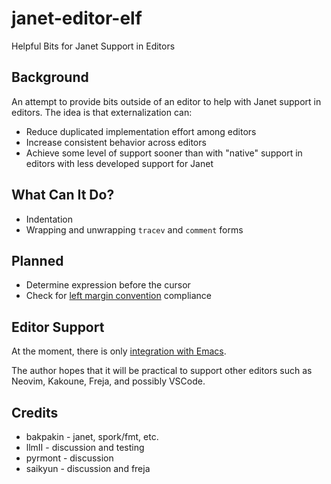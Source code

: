 # janet-editor-elf

Helpful Bits for Janet Support in Editors

## Background

An attempt to provide bits outside of an editor to help with Janet
support in editors.  The idea is that externalization can:

* Reduce duplicated implementation effort among editors
* Increase consistent behavior across editors
* Achieve some level of support sooner than with "native" support in
  editors with less developed support for Janet

## What Can It Do?

* Indentation
* Wrapping and unwrapping `tracev` and `comment` forms

## Planned

* Determine expression before the cursor
* Check for [left margin convention](doc/left-margin-convention.md) 
  compliance

## Editor Support

At the moment, there is only [integration with Emacs](doc/emacs.md).

The author hopes that it will be practical to support other editors
such as Neovim, Kakoune, Freja, and possibly VSCode.

## Credits

* bakpakin - janet, spork/fmt, etc.
* llmII - discussion and testing
* pyrmont - discussion
* saikyun - discussion and freja
